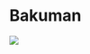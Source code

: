 # Bakuman

![](https://external-content.duckduckgo.com/iu/?u=https%3A%2F%2Ftse1.mm.bing.net%2Fth%3Fid%3DOIP.pFcyuhq52F7Nv1gLRITLmAHaLG%26pid%3DApi&f=1)

<!-- Prince Kaizen Namwali -->
